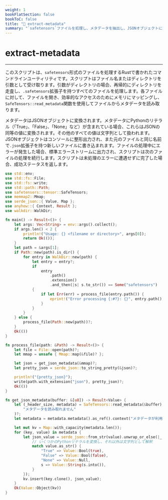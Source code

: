 ```yaml
---
weight: 1
bookFlatSection: false
bookToC: false
title: "🦀 extract-metadata"
summary: "`safetensors`ファイルを処理し、メタデータを抽出し、JSONオブジェクトに変換して、新しいファイルに書き込みます。個別のファイルまたはディレクトリ内のすべての`safetensors`ファイルを処理できます。"
---
```


<!--markdownlint-disable MD025 -->

# extract-metadata

---

このスクリプトは、`safetensors`形式のファイルを処理するRustで書かれたコマンドラインユーティリティです。スクリプトはファイル名またはディレクトリを引数として受け取ります。引数がディレクトリの場合、再帰的にディレクトリを走査し、`.safetensors`拡張子を持つすべてのファイルを処理します。各ファイルに対して、ファイルを開き、効率的なアクセスのためにメモリにマッピングし、`SafeTensors::read_metadata`関数を使用してファイルからメタデータを読み取ります。

メタデータはJSONオブジェクトに変換されます。メタデータにPythonのリテラル（「True」、「False」、「None」など）が含まれている場合、これらはJSONの同等の値に変換されます。その他のすべての値は文字列として扱われます。JSONオブジェクトはコンソールに整形出力され、また元のファイルと同じ名前で`.json`拡張子を持つ新しいファイルに書き込まれます。ファイルの処理中にエラーが発生した場合、標準エラーストリームに出力され、スクリプトは次のファイルの処理を続行します。スクリプトは未処理のエラーに遭遇せずに完了した場合、成功ステータスを返します。

```rust
use std::env;
use std::fs::File;
use std::fs::write;
use std::path::Path;
use safetensors::tensor::SafeTensors;
use memmap2::Mmap;
use serde_json::{ Value, Map };
use anyhow::{ Context, Result };
use walkdir::WalkDir;

fn main() -> Result<()> {
    let args: Vec<String> = env::args().collect();
    if args.len() < 2 {
        println!("Usage: {} <filename or directory>", args[0]);
        return Ok(());
    }
    let path = &args[1];
    if Path::new(path).is_dir() {
        for entry in WalkDir::new(path) {
            let entry = entry?;
            if
                entry
                    .path()
                    .extension()
                    .and_then(|s| s.to_str()) == Some("safetensors")
            {
                if let Err(err) = process_file(entry.path()) {
                    eprint!("Error processing {:#?}: {}", entry.path(), err);
                }
            }
        }
    } else {
        process_file(Path::new(path))?;
    }
    Ok(())
}

fn process_file(path: &Path) -> Result<()> {
    let file = File::open(path)?;
    let mmap = unsafe { Mmap::map(&file)? };

    let json = get_json_metadata(&mmap)?;
    let pretty_json = serde_json::to_string_pretty(&json)?;

    println!("{pretty_json}");
    write(path.with_extension("json"), pretty_json)?;
    Ok(())
}

fn get_json_metadata(buffer: &[u8]) -> Result<Value> {
    let (_header_size, metadata) = SafeTensors::read_metadata(&buffer).context(
        "メタデータを読み取れません"
    )?;
    let metadata = metadata.metadata().as_ref().context("メタデータが利用できません")?;

    let mut kv = Map::with_capacity(metadata.len());
    for (key, value) in metadata {
        let json_value = serde_json::from_str(value).unwrap_or_else(|_| {
            // いくつかのPythonリテラルを変換し、それ以外は文字列として解釈
            match value.as_str() {
                "True" => Value::Bool(true),
                "False" => Value::Bool(false),
                "None" => Value::Null,
                s => Value::String(s.into()),
            }
        });
        kv.insert(key.clone(), json_value);
    }
    Ok(Value::Object(kv))
}
```
